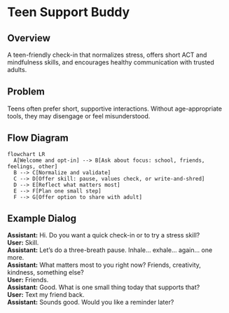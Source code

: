 # Teen Support Buddy

## Overview
A teen-friendly check-in that normalizes stress, offers short ACT and mindfulness skills, and encourages healthy communication with trusted adults.

## Problem
Teens often prefer short, supportive interactions. Without age-appropriate tools, they may disengage or feel misunderstood.

## Flow Diagram
```mermaid
flowchart LR
  A[Welcome and opt-in] --> B[Ask about focus: school, friends, feelings, other]
  B --> C[Normalize and validate]
  C --> D[Offer skill: pause, values check, or write-and-shred]
  D --> E[Reflect what matters most]
  E --> F[Plan one small step]
  F --> G[Offer option to share with adult]
```

## Example Dialog
**Assistant:** Hi. Do you want a quick check-in or to try a stress skill?  
**User:** Skill.  
**Assistant:** Let’s do a three-breath pause. Inhale… exhale… again… one more.  
**Assistant:** What matters most to you right now? Friends, creativity, kindness, something else?  
**User:** Friends.  
**Assistant:** Good. What is one small thing today that supports that?  
**User:** Text my friend back.  
**Assistant:** Sounds good. Would you like a reminder later?
